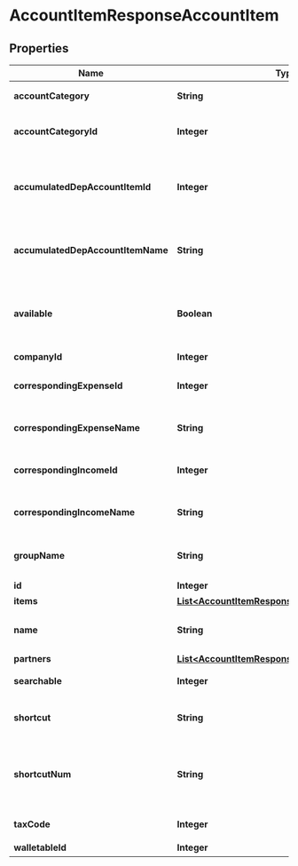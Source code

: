 

# AccountItemResponseAccountItem


## Properties

| Name | Type | Description | Notes |
|------------ | ------------- | ------------- | -------------|
|**accountCategory** | **String** | 勘定科目カテゴリー |  |
|**accountCategoryId** | **Integer** | 勘定科目のカテゴリーID |  |
|**accumulatedDepAccountItemId** | **Integer** | 減価償却累計額勘定科目ID（法人のみ利用可能） |  [optional] |
|**accumulatedDepAccountItemName** | **String** | 減価償却累計額勘定科目（法人のみ利用可能） |  [optional] |
|**available** | **Boolean** | 勘定科目の使用設定（true: 使用する、false: 使用しない） |  |
|**companyId** | **Integer** | 事業所ID |  |
|**correspondingExpenseId** | **Integer** | 支出取引相手勘定科目ID |  [optional] |
|**correspondingExpenseName** | **String** | 支出取引相手勘定科目名 |  [optional] |
|**correspondingIncomeId** | **Integer** | 収入取引相手勘定科目ID |  [optional] |
|**correspondingIncomeName** | **String** | 収入取引相手勘定科目名 |  [optional] |
|**groupName** | **String** | 決算書表示名（小カテゴリー） |  [optional] |
|**id** | **Integer** | 勘定科目ID |  |
|**items** | [**List&lt;AccountItemResponseAccountItemItems&gt;**](AccountItemResponseAccountItemItems.md) |  |  [optional] |
|**name** | **String** | 勘定科目名 (30文字以内) |  |
|**partners** | [**List&lt;AccountItemResponseAccountItemPartners&gt;**](AccountItemResponseAccountItemPartners.md) |  |  [optional] |
|**searchable** | **Integer** | 検索可能:2, 検索不可：3 |  |
|**shortcut** | **String** | ショートカット1 (20文字以内) |  [optional] |
|**shortcutNum** | **String** | ショートカット2(勘定科目コード) (20文字以内) |  [optional] |
|**taxCode** | **Integer** | 税区分コード |  |
|**walletableId** | **Integer** | 口座ID |  |



